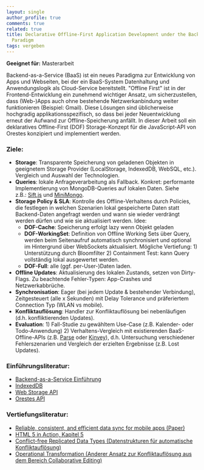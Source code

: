 ```yaml
---
layout: single
author_profile: true
comments: true
related: true
title: Declarative Offline-First Application Development under the Backend-as-a-Service
  Paradigm
tags: vergeben
---
```


**Geeignet für:** Masterarbeit

Backend-as-a-Service (BaaS) ist ein neues Paradigma zur Entwicklung von Apps und Webseiten, bei der ein BaaS-System Datenhaltung und Anwendungslogik als Cloud-Service bereitstellt. "Offline First" ist in der Frontend-Entwicklung ein zunehmend wichtiger Ansatz, um sicherzustellen, dass (Web-)Apps auch ohne bestehende Netzwerkanbindung weiter funktionieren (Beispiel: Gmail). Diese Lösungen sind üblicherweise hochgradig applikationsspezifisch, so dass bei jeder Neuentwicklung erneut der Aufwand zur Offline-Speicherung anfällt. In dieser Arbeit soll ein deklaratives Offline-First (DOF) Storage-Konzept für die JavaScript-API von Orestes konzipiert und implementiert werden.

### Ziele:

-   **Storage**: Transparente Speicherung von geladenen Objekten in geeignetem Storage Provider (LocalStorage, IndexedDB, WebSQL, etc.). Vergleich und Auswahl der Technologien.
-   **Queries**: lokale Anfrageverarbeitung als Fallback. Konkret: performante Implementierung von MongoDB-Queries auf lokalen Daten. Siehe z.B.: [Sift.js](https://github.com/crcn/sift.js/tree/master) und [MiniMongo](https://github.com/mWater/minimongo).
-   **Storage Policy & SLA**: Kontrolle des Offline-Verhaltens durch Policies, die festlegen in welchen Szenarien lokal gespeicherte Daten statt Backend-Daten angefragt werden und wann sie wieder verdrängt werden dürfen und wie sie aktualisiert werden. Idee:
    -   **DOF-Cache**: Speicherung erfolgt lazy wenn Objekt geladen
    -   **DOF-WorkingSet**: Definition von Offline Working Sets über Query, werden beim Seitenaufruf automatisch synchronisiert und optional im Hintergrund über WebSockets aktualisiert. Mögliche Vertiefung: 1) Unterstützung durch Bloomfilter 2) Containment Test: kann Query vollständig lokal ausgewertet werden.
    -   **DOF-Full**: alle (ggf. per-User-)Daten laden.
-   **Offline Updates**: Aktualisierung des lokalen Zustands, setzen von Dirty-Flags. Zu beachtende Fehler-Typen: App-Crashes und Netzwerkabbrüche.
-   **Synchronisation**: Eager (bei jedem Update & bestehender Verbindung), Zeitgesteuert (alle x Sekunden) mit Delay Tolerance und präferiertem Connection Typ (WLAN vs mobile).
-   **Konfliktauflösung**: Handler zur Konfliktauflösung bei nebenläufigen (d.h. konfliktierenden Updates).
-   **Evaluation**: 1) Fall-Studie zu gewähltem Use-Case (z.B. Kalender- oder Todo-Anwendung) 2) Verhaltens-Vergleich mit existierenden BaaS-Offline-APIs (z.B. [Parse](https://parse.com/) oder [Kinvey](http://www.kinvey.com/)), d.h. Untersuchung verschiedener Fehlerszenarien und Vergleich der erzielten Ergebnisse (z.B. Lost Updates).

### Einführungsliteratur:

-   [Backend-as-a-Service Einführung](http://www.heise.de/developer/artikel/Erste-Praxiserfahrungen-mit-Backend-as-a-Service-2440310.html)
-   [IndexedDB](https://developer.mozilla.org/en-US/docs/Web/API/IndexedDB_API/Basic_Concepts_Behind_IndexedDB)
-   [Web Storage API](https://developer.mozilla.org/en-US/docs/Web/API/Web_Storage_API/Using_the_Web_Storage_API)
-   [Orestes API](http://www.baqend.com/guide/)

### Vertiefungsliteratur:

-   [Reliable, consistent, and efficient data sync for mobile apps (Paper)](https://www.usenix.org/system/files/conference/fast15/fast15-paper-go.pdf)
-   [HTML 5 in Action, Kapitel 5](http://www.amazon.de/s/ref=nb_sb_noss_1?__mk_de_DE=%C5M%C5Z%D5%D1&url=search-alias%3Daps&field-keywords=indexeddb&x=0&y=0)
-   [Conflict-free Replicated Data Types (Datenstrukturen für automatische Konfliktauflösung)](https://hal.inria.fr/inria-00609399/document)
-   [Operational Transformation (Anderer Ansatz zur Konfliktauflösung aus dem Bereich Collaborative Editing)](https://en.wikipedia.org/wiki/Operational_transformation)